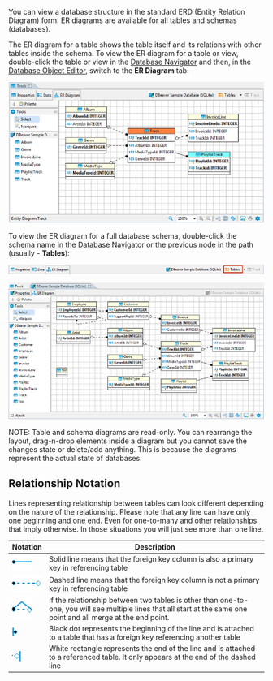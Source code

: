 You can view a database structure in the standard ERD (Entity Relation Diagram) form. ER diagrams are available for all tables and schemas (databases).  

The ER diagram for a table shows the table itself and its relations with other tables inside the schema. To view the ER diagram for a table or view, double-click the table or view in the [Database Navigator](Database-Navigator) and then, in the [Database Object Editor](Database-Object-Editor), switch to the **ER Diagram** tab:

![](images/ug/ERD-Db-Structure.png)

To view the ER diagram for a full database schema, double-click the schema name in the Database Navigator or the previous node in the path (usually - **Tables**):

![](images/ug/ERD-previous-node.png)

![](images/ug/ERD-DB-Schema.png)

NOTE: Table and schema diagrams are read-only. You can rearrange the layout, drag-n-drop elements inside a diagram but you cannot save the changes state or delete/add anything. This is because the diagrams represent the actual state of databases.

## Relationship Notation

Lines representing relationship between tables can look different depending on the nature of the relationship. Please note that any line can have only one beginning and one end. Even for one-to-many and other relationships that imply otherwise. In those situations you will just see more than one line.

Notation|Description
---------------|-----------
![](images/relations_in_erd/PK-to_table.png)|Solid line means that the foreign key column is also a primary key in referencing table
![](images/relations_in_erd/FK-to_table.png)|Dashed line means that the foreign key column is not a primary key in referencing table
![](images/relations_in_erd/PK-FK-to_one_table.png)|If the relationship between two tables is other than one-to-one, you will see multiple lines that all start at the same one point and all merge at the end point.
![](images/relations_in_erd/black-dot.png)|Black dot represents the beginning of the line and is attached to a table that has a foreign key referencing another table
![](images/relations_in_erd/rectangle.png)|White rectangle  represents the end of the line and is attached to a referenced table. It only appears at the end of the dashed line